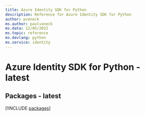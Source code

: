 ```yaml
---
title: Azure Identity SDK for Python
description: Reference for Azure Identity SDK for Python
author: pvaneck
ms.author: paulvaneck
ms.data: 12/05/2022
ms.topic: reference
ms.devlang: python
ms.service: identity
---
```

# Azure Identity SDK for Python - latest
## Packages - latest
[!INCLUDE [packages](identity-index.md)]